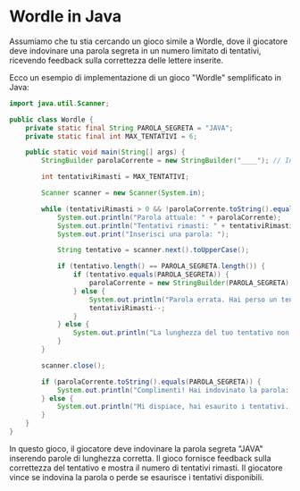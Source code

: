 # Wordle in Java

Assumiamo che tu stia cercando un gioco simile a Wordle, dove il giocatore deve indovinare una parola segreta in un numero limitato di tentativi, ricevendo feedback sulla correttezza delle lettere inserite.

Ecco un esempio di implementazione di un gioco "Wordle" semplificato in Java:

```java
import java.util.Scanner;

public class Wordle {
    private static final String PAROLA_SEGRETA = "JAVA";
    private static final int MAX_TENTATIVI = 6;

    public static void main(String[] args) {
        StringBuilder parolaCorrente = new StringBuilder("____"); // Inizializziamo con una parola di lunghezza fissa

        int tentativiRimasti = MAX_TENTATIVI;

        Scanner scanner = new Scanner(System.in);

        while (tentativiRimasti > 0 && !parolaCorrente.toString().equals(PAROLA_SEGRETA)) {
            System.out.println("Parola attuale: " + parolaCorrente);
            System.out.println("Tentativi rimasti: " + tentativiRimasti);
            System.out.print("Inserisci una parola: ");

            String tentativo = scanner.next().toUpperCase();

            if (tentativo.length() == PAROLA_SEGRETA.length()) {
                if (tentativo.equals(PAROLA_SEGRETA)) {
                    parolaCorrente = new StringBuilder(PAROLA_SEGRETA);
                } else {
                    System.out.println("Parola errata. Hai perso un tentativo!");
                    tentativiRimasti--;
                }
            } else {
                System.out.println("La lunghezza del tuo tentativo non è corretta.");
            }
        }

        scanner.close();

        if (parolaCorrente.toString().equals(PAROLA_SEGRETA)) {
            System.out.println("Complimenti! Hai indovinato la parola: " + PAROLA_SEGRETA);
        } else {
            System.out.println("Mi dispiace, hai esaurito i tentativi. La parola era: " + PAROLA_SEGRETA);
        }
    }
}
```

In questo gioco, il giocatore deve indovinare la parola segreta "JAVA" inserendo parole di lunghezza corretta. Il gioco fornisce feedback sulla correttezza del tentativo e mostra il numero di tentativi rimasti. Il giocatore vince se indovina la parola o perde se esaurisce i tentativi disponibili.

